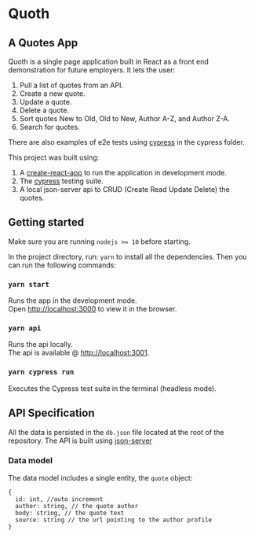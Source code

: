 # Quoth

## A Quotes App

Quoth is a single page application built in React as a front end demonstration for future employers. It lets the user:

1. Pull a list of quotes from an API.
2. Create a new quote.
3. Update a quote.
4. Delete a quote.
5. Sort quotes New to Old, Old to New, Author A-Z, and Author Z-A.
6. Search for quotes.

There are also examples of e2e tests using [cypress](https://www.cypress.io) in the cypress folder.

This project was built using:

1. A [create-react-app](https://facebook.github.io/create-react-app/docs/) to run the application in development mode.
2. The [cypress](https://www.cypress.io/) testing suite.
3. A local json-server api to CRUD (Create Read Update Delete) the quotes.

## Getting started

Make sure you are running `nodejs >= 10` before starting.

In the project directory, run: `yarn` to install all the dependencies. Then you can run the following commands:

### `yarn start`

Runs the app in the development mode.<br>
Open [http://localhost:3000](http://localhost:3000) to view it in the browser.

### `yarn api`

Runs the api locally.<br>
The api is available @ [http://localhost:3001](http://localhost:3001).

### `yarn cypress run`

Executes the Cypress test suite in the terminal (headless mode).

## API Specification

All the data is persisted in the `db.json` file located at the root of the repository. The API is built using [json-server](https://github.com/typicode/json-server)

### Data model

The data model includes a single entity, the `quote` object:

```
{
  id: int, //auto increment
  author: string, // the quote author
  body: string, // the quote text
  source: string // the url pointing to the author profile
}
```